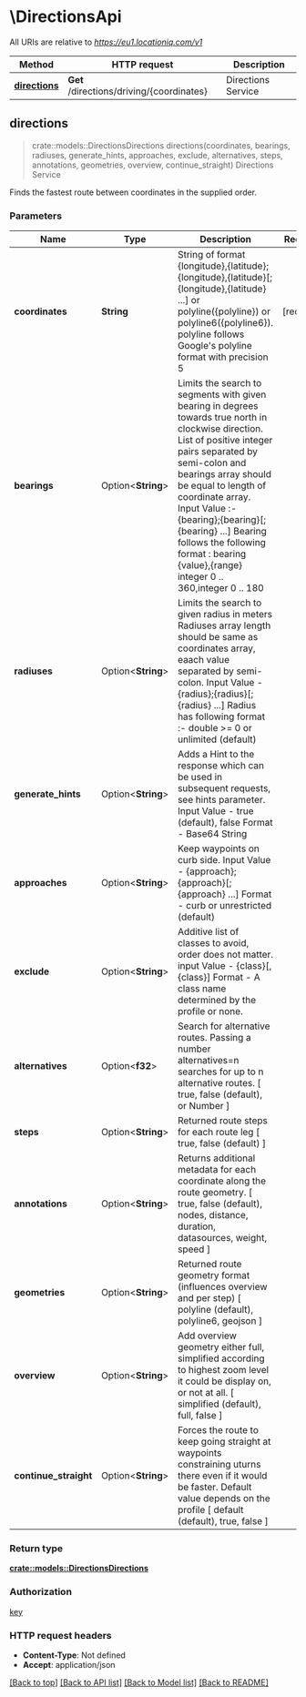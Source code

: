 # \DirectionsApi

All URIs are relative to *https://eu1.locationiq.com/v1*

Method | HTTP request | Description
------------- | ------------- | -------------
[**directions**](DirectionsApi.md#directions) | **Get** /directions/driving/{coordinates} | Directions Service



## directions

> crate::models::DirectionsDirections directions(coordinates, bearings, radiuses, generate_hints, approaches, exclude, alternatives, steps, annotations, geometries, overview, continue_straight)
Directions Service

Finds the fastest route between coordinates in the supplied order.

### Parameters


Name | Type | Description  | Required | Notes
------------- | ------------- | ------------- | ------------- | -------------
**coordinates** | **String** | String of format {longitude},{latitude};{longitude},{latitude}[;{longitude},{latitude} ...] or polyline({polyline}) or polyline6({polyline6}). polyline follows Google's polyline format with precision 5 | [required] |
**bearings** | Option<**String**> | Limits the search to segments with given bearing in degrees towards true north in clockwise direction. List of positive integer pairs separated by semi-colon and bearings array should be equal to length of coordinate array. Input Value :- {bearing};{bearing}[;{bearing} ...] Bearing follows the following format : bearing {value},{range} integer 0 .. 360,integer 0 .. 180 |  |
**radiuses** | Option<**String**> | Limits the search to given radius in meters Radiuses array length should be same as coordinates array, eaach value separated by semi-colon. Input Value - {radius};{radius}[;{radius} ...] Radius has following format :- double >= 0 or unlimited (default) |  |
**generate_hints** | Option<**String**> | Adds a Hint to the response which can be used in subsequent requests, see hints parameter. Input Value - true (default), false Format - Base64 String |  |
**approaches** | Option<**String**> | Keep waypoints on curb side. Input Value - {approach};{approach}[;{approach} ...] Format - curb or unrestricted (default) |  |
**exclude** | Option<**String**> | Additive list of classes to avoid, order does not matter. input Value - {class}[,{class}] Format - A class name determined by the profile or none. |  |
**alternatives** | Option<**f32**> | Search for alternative routes. Passing a number alternatives=n searches for up to n alternative routes. [ true, false (default), or Number ] |  |
**steps** | Option<**String**> | Returned route steps for each route leg [ true, false (default) ] |  |
**annotations** | Option<**String**> | Returns additional metadata for each coordinate along the route geometry.  [ true, false (default), nodes, distance, duration, datasources, weight, speed ] |  |[default to "false"]
**geometries** | Option<**String**> | Returned route geometry format (influences overview and per step) [ polyline (default), polyline6, geojson ] |  |[default to "polyline"]
**overview** | Option<**String**> | Add overview geometry either full, simplified according to highest zoom level it could be display on, or not at all. [ simplified (default), full, false ] |  |[default to "simplified"]
**continue_straight** | Option<**String**> | Forces the route to keep going straight at waypoints constraining uturns there even if it would be faster. Default value depends on the profile [ default (default), true, false ] |  |[default to "default"]

### Return type

[**crate::models::DirectionsDirections**](directions-directions.md)

### Authorization

[key](../README.md#key)

### HTTP request headers

- **Content-Type**: Not defined
- **Accept**: application/json

[[Back to top]](#) [[Back to API list]](../README.md#documentation-for-api-endpoints) [[Back to Model list]](../README.md#documentation-for-models) [[Back to README]](../README.md)

